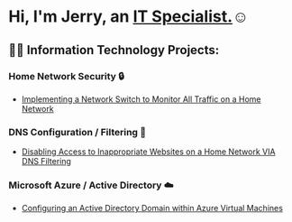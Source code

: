 <h1>Hi, I'm Jerry, an <a href="https://linkedin.com/in/jerry-fricker">IT Specialist.</a>☺</h1>

<h2>👨‍💻 Information Technology Projects:</h2>

<h3>
  Home Network Security 🔒
</h3>

- [Implementing a Network Switch to Monitor All Traffic on a Home Network](https://github.com/Jerbear28-spec/Network-Switch-Project.git)

<h3>
  DNS Configuration / Filtering 🔞
</h3>

- [Disabling Access to Inappropriate Websites on a Home Network VIA DNS Filtering](https://github.com/Jerbear28-spec/Adult-Content-Blocker.git)

<h3>
  Microsoft Azure / Active Directory ☁️
</h3>

  - [Configuring an Active Directory Domain within Azure Virtual Machines](https://github.com/Jerbear28-spec/AD-Azure-Deployment.git)
